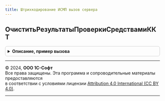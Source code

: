 ```yaml
---
title: Штрихкодирование ИСМП вызов сервера
---
```



## ОчиститьРезультатыПроверкиСредствамиККТ
<details style="margin: 1em 0; padding: 0.5em; border: 1px solid #ccc; border-radius: 6px;">

<summary style="font-weight: bold; cursor: pointer;">Описание, пример вызова</summary>

```bsl

Процедура ОчиститьРезультатыПроверкиСредствамиККТ(СсылкаНаОбъект) Экспорт
```

Пример вызова
```bsl
ШтрихкодированиеИСМПВызовСервера.ОчиститьРезультатыПроверкиСредствамиККТ(СсылкаНаОбъект) 
```
</details>

---

© 2024, **ООО 1С-Софт**  
Все права защищены. Эта программа и сопроводительные материалы предоставляются  
в соответствии с условиями лицензии [Attribution 4.0 International (CC BY 4.0)](https://creativecommons.org/licenses/by/4.0/legalcode).

---
